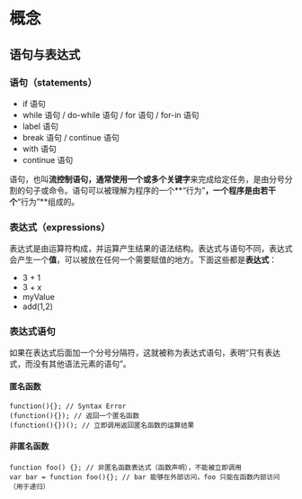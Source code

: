 # 概念

## 语句与表达式

### 语句（statements）

* if 语句
* while 语句 / do-while 语句 / for 语句 / for-in 语句
* label 语句
* break 语句 / continue 语句
* with 语句
* continue 语句

语句，也叫**流控制语句，**通常使用一个或多个**关键字**来完成给定任务，是由分号分割的句子或命令。语句可以被理解为程序的一个**“行为”**，一个程序是由若干个**“行为”**组成的。

### 表达式（expressions）

表达式是由运算符构成，并运算产生结果的语法结构。表达式与语句不同，表达式会产生一个**值**，可以被放在任何一个需要赋值的地方。下面这些都是**表达式**：

* 3 + 1
* 3 + x
* myValue
* add\(1,2\)

### 表达式语句

如果在表达式后面加一个分号分隔符，这就被称为表达式语句，表明“只有表达式，而没有其他语法元素的语句”。

#### 匿名函数

```
function(){}; // Syntax Error
(function(){}); // 返回一个匿名函数
(function(){})(); // 立即调用返回匿名函数的运算结果
```

#### 非匿名函数

```
function foo() {}; // 非匿名函数表达式（函数声明），不能被立即调用
var bar = function foo(){}; // bar 能够在外部访问，foo 只能在函数内部访问（用于递归）
```



